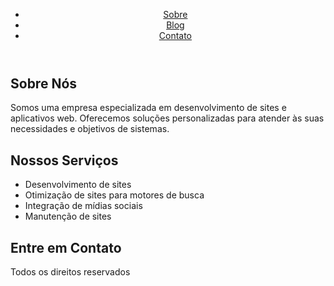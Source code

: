 <head>
    <meta charset="UTF-8">
    <meta name="viewport" content="width=device-width, initial-scale=1.0">
    <meta http-equiv="X-UA-Compatible" content="ie=edge">
  </head>
  <body>
    <header>
      <nav>
        <ul>
          <li><a href="https://programador.site/sobre-nos.html">Sobre</a></li>
          <li><a href="https://programador.site/blog.html">Blog</a></li>
          <li><a href="https://programador.site/contato-programador-site.html">Contato</a></li>
        </ul>
      </nav>
    </header>
    <main>
      <section id="sobre">
        <h1>Sobre Nós</h1>
        <p>Somos uma empresa especializada em desenvolvimento de sites e aplicativos web. Oferecemos soluções personalizadas para atender às suas necessidades e objetivos de sistemas.</p>
      </section>
      <section id="servicos">
        <h1>Nossos Serviços</h1>
        <ul>
          <li>Desenvolvimento de sites</li>
          <li>Otimização de sites para motores de busca</li>
          <li>Integração de mídias sociais</li>
          <li>Manutenção de sites</li>
        </ul>
      </section>
      <section id="contato">
        <h1>Entre em Contato</h1>
      </section>
    </main>
    <footer>
      <p>Todos os direitos reservados</p>
    </footer>
  </body>

